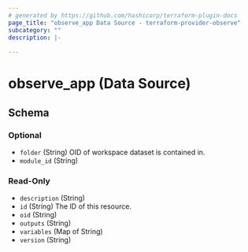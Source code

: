 ```yaml
---
# generated by https://github.com/hashicorp/terraform-plugin-docs
page_title: "observe_app Data Source - terraform-provider-observe"
subcategory: ""
description: |-
  
---
```


# observe_app (Data Source)





<!-- schema generated by tfplugindocs -->
## Schema

### Optional

- `folder` (String) OID of workspace dataset is contained in.
- `module_id` (String)

### Read-Only

- `description` (String)
- `id` (String) The ID of this resource.
- `oid` (String)
- `outputs` (String)
- `variables` (Map of String)
- `version` (String)


